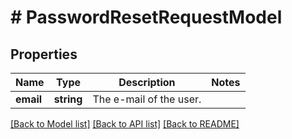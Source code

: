 # # PasswordResetRequestModel

## Properties

Name | Type | Description | Notes
------------ | ------------- | ------------- | -------------
**email** | **string** | The e-mail of the user. |

[[Back to Model list]](../../README.md#models) [[Back to API list]](../../README.md#endpoints) [[Back to README]](../../README.md)
